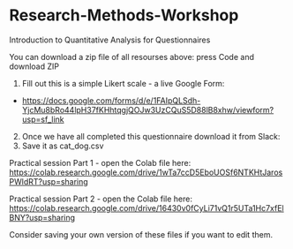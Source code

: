 # Research-Methods-Workshop
Introduction to Quantitative Analysis  for Questionnaires

You can download a zip file of all resourses above: press Code and download ZIP

1. Fill out this is a simple Likert scale - a live Google Form:
* https://docs.google.com/forms/d/e/1FAIpQLSdh-YjcMu8bRo44lpH37fKHhtqgjQOJw3UzCQuS5D88lB8xhw/viewform?usp=sf_link
2. Once we have all completed this questionnaire download it from Slack:
3. Save it as cat_dog.csv 

Practical session Part 1 - open the Colab file here: 
https://colab.research.google.com/drive/1wTa7ccD5EboUOSf6NTKHtJarosPWldRT?usp=sharing

Practical session Part 2 - open the Colab file here:
https://colab.research.google.com/drive/16430v0fCyLi71vQ1r5UTa1Hc7xfElBNY?usp=sharing 

Consider saving your own version of these files if you want to edit them. 
